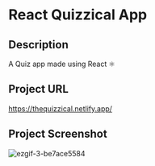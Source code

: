 ﻿# React Quizzical App

## Description
A Quiz app made using React ⚛️

## Project URL
https://thequizzical.netlify.app/

## Project Screenshot
![ezgif-3-be7ace5584](https://github.com/johnsethsalazar/react-quizzical-app/assets/24352433/537c6dbc-bdcc-4146-8d1b-432125738115)
